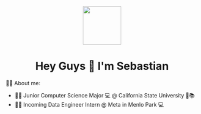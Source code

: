 <div id="header" align="center">
    <img src="https://media.giphy.com/media/ao9DUiTKH60XS/giphy.gif" width = "100">
</div>

<h1 align="center">Hey Guys 👋 I'm Sebastian</h1>

👨‍💻 About me:

- :student: Junior Computer Science Major 💻 @ California State University 🏫📚 
- 🧑‍💻 Incoming Data Engineer Intern @ Meta in Menlo Park 💻
